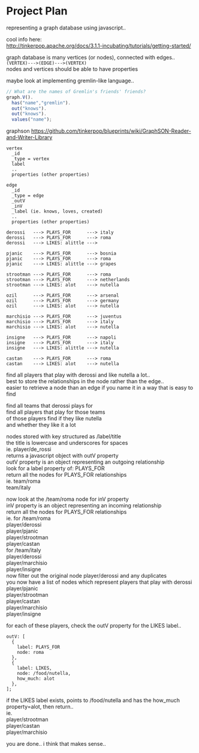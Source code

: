 # Project Plan #

representing a graph database using javascript..

cool info here:  
http://tinkerpop.apache.org/docs/3.1.1-incubating/tutorials/getting-started/

graph database is many vertices (or nodes), connected with edges..  
`(VERTEX)--->(EDGE)--->(VERTEX)`  
nodes and vertices should be able to have properties  

maybe look at implementing gremlin-like language..  

```js
// What are the names of Gremlin's friends' friends?
graph.V().
  has("name","gremlin").
  out("knows").
  out("knows").
  values("name");
```

graphson
https://github.com/tinkerpop/blueprints/wiki/GraphSON-Reader-and-Writer-Library

```
vertex  
  _id  
  _type = vertex  
  label  
  ..   
  properties (other properties)  

edge  
  _id  
  _type = edge  
  _outV  
  _inV  
  _label (ie. knows, loves, created)  
  ..  
  properties (other properties)  
```

```
derossi   ---> PLAYS_FOR      ---> italy
derossi   ---> PLAYS_FOR      ---> roma
derossi   ---> LIKES: alittle ---> 

pjanic    ---> PLAYS_FOR      ---> bosnia
pjanic    ---> PLAYS_FOR      ---> roma
pjanic    ---> LIKES: alittle ---> grapes

strootman ---> PLAYS_FOR      ---> roma
strootman ---> PLAYS_FOR      ---> netherlands
strootman ---> LIKES: alot    ---> nutella

ozil      ---> PLAYS_FOR      ---> arsenal
ozil      ---> PLAYS_FOR      ---> germany
ozil      ---> LIKES: alot    ---> nutella

marchisio ---> PLAYS_FOR      ---> juventus
marchisio ---> PLAYS_FOR      ---> italy
marchisio ---> LIKES: alot    ---> nutella

insigne   ---> PLAYS_FOR      ---> napoli
insigne   ---> PLAYS_FOR      ---> italy
insigne   ---> LIKES: alittle ---> nutella

castan    ---> PLAYS_FOR      ---> roma
castan    ---> LIKES: alot    ---> nutella
```

find all players that play with derossi and like nutella a lot..  
best to store the relationships in the node rather than the edge..  
easier to retrieve a node than an edge if you name it in a way that is easy to find  

find all teams that derossi plays for  
find all players that play for those teams  
of those players find if they like nutella  
and whether they like it a lot  

nodes stored with key structured as /label/title  
the title is lowercase and underscores for spaces  
ie. player/de_rossi  
returns a javascript object with outV property  
outV property is an object representing an outgoing relationship  
look for a label property of: PLAYS_FOR  
return all the nodes for PLAYS_FOR relationships  
ie.   team/roma  
      team/italy  

now look at the /team/roma node for inV property  
inV property is an object representing an incoming relationship  
return all the nodes for PLAYS_FOR relationships  
ie. for /team/roma  
      player/derossi  
      player/pjanic  
      player/strootman  
      player/castan  
    for /team/italy  
      player/derossi  
      player/marchisio  
      player/insigne  
now filter out the original node player/derossi and any duplicates  
you now have a list of nodes which represent players that play with derossi  
      player/pjanic  
      player/strootman  
      player/castan  
      player/marchisio  
      player/insigne  

for each of these players, check the outV property for the LIKES label..  
```
outV: [
  {
    label: PLAYS_FOR
    node: roma
  },
  {
    label: LIKES,
    node: /food/nutella,
    how_much: alot
  },
];
```

if the LIKES label exists, points to /food/nutella and has the how_much property=alot, then return..  
ie.     
      player/strootman  
      player/castan  
      player/marchisio  
   
you are done.. i think that makes sense..  
 